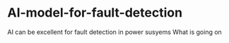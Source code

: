 # AI-model-for-fault-detection
AI can be excellent for fault detection in power susyems
What is going on
